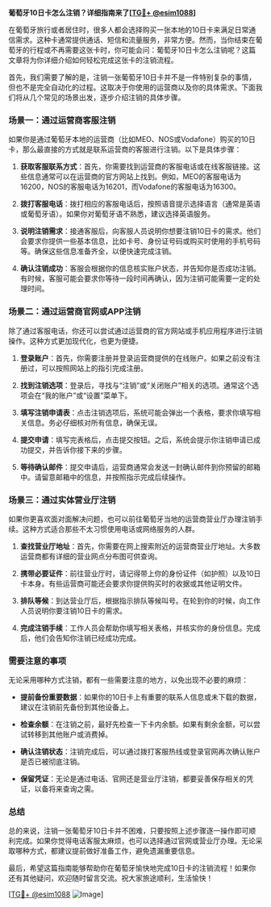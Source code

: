 **葡萄牙10日卡怎么注销？详细指南来了[[TG💪+ @esim1088](https://t.me/s/esim1088)]**

在葡萄牙旅行或者居住时，很多人都会选择购买一张本地的10日卡来满足日常通信需求。这种卡通常提供通话、短信和流量服务，非常方便。然而，当你结束在葡萄牙的行程或不再需要这张卡时，你可能会问：葡萄牙10日卡怎么注销呢？这篇文章将为你详细介绍如何轻松完成这张卡的注销流程。

首先，我们需要了解的是，注销一张葡萄牙10日卡并不是一件特别复杂的事情，但也不是完全自动化的过程。这取决于你使用的运营商以及你的具体需求。下面我们将从几个常见的场景出发，逐步介绍注销的具体步骤。

### 场景一：通过运营商客服注销

如果你是通过葡萄牙本地的运营商（比如MEO、NOS或Vodafone）购买的10日卡，那么最直接的方式就是联系运营商的客服进行注销。以下是具体步骤：

1. **获取客服联系方式**：首先，你需要找到运营商的客服电话或在线客服链接。这些信息通常可以在运营商的官方网站上找到。例如，MEO的客服电话为16200，NOS的客服电话为16201，而Vodafone的客服电话为16300。

2. **拨打客服电话**：拨打相应的客服电话后，按照语音提示选择语言（通常是英语或葡萄牙语）。如果你对葡萄牙语不熟悉，建议选择英语服务。

3. **说明注销需求**：接通客服后，向客服人员说明你想要注销10日卡的需求。他们会要求你提供一些基本信息，比如卡号、身份证号码或购买时使用的手机号码等。确保这些信息准备齐全，以便快速完成注销。

4. **确认注销成功**：客服会根据你的信息核实账户状态，并告知你是否成功注销。有时候，客服可能会要求你等待一段时间再确认，因为注销可能需要一定的处理时间。

### 场景二：通过运营商官网或APP注销

除了通过客服电话，你还可以尝试通过运营商的官方网站或手机应用程序进行注销操作。这种方式更加现代化，也更为便捷。

1. **登录账户**：首先，你需要注册并登录运营商提供的在线账户。如果之前没有注册过，可以按照网站上的指引完成注册。

2. **找到注销选项**：登录后，寻找与“注销”或“关闭账户”相关的选项。通常这个选项会在“我的账户”或“设置”菜单下。

3. **填写注销申请表**：点击注销选项后，系统可能会弹出一个表格，要求你填写相关信息。务必仔细核对所有信息，确保无误。

4. **提交申请**：填写完表格后，点击提交按钮。之后，系统会提示你注销申请已成功提交，并告诉你接下来的步骤。

5. **等待确认邮件**：提交申请后，运营商通常会发送一封确认邮件到你预留的邮箱中。请留意邮箱中的信息，并按照指示完成后续操作。

### 场景三：通过实体营业厅注销

如果你更喜欢面对面解决问题，也可以前往葡萄牙当地的运营商营业厅办理注销手续。这种方式适合那些不太习惯使用电话或网络服务的人群。

1. **查找营业厅地址**：首先，你需要在网上搜索附近的运营商营业厅地址。大多数运营商都有详细的营业网点分布图可供查询。

2. **携带必要证件**：前往营业厅时，请记得带上你的身份证件（如护照）以及10日卡本身。有些运营商可能还会要求你提供购买时的收据或其他证明文件。

3. **排队等候**：到达营业厅后，根据指示排队等候叫号。在轮到你的时候，向工作人员说明你要注销10日卡的需求。

4. **完成注销手续**：工作人员会帮助你填写相关表格，并核实你的身份信息。完成后，他们会告知你注销已经成功完成。

### 需要注意的事项

无论采用哪种方式注销，都有一些需要注意的地方，以免出现不必要的麻烦：

- **提前备份重要数据**：如果你的10日卡上有重要的联系人信息或未下载的数据，建议在注销前先备份到其他设备上。
  
- **检查余额**：在注销之前，最好先检查一下卡内余额。如果有剩余金额，可以尝试转移到其他账户或消费掉。

- **确认注销状态**：注销完成后，可以通过拨打客服热线或登录官网再次确认账户是否已被彻底注销。

- **保留凭证**：无论是通过电话、官网还是营业厅注销，都要妥善保存相关的凭证，以备将来查询之需。

### 总结

总的来说，注销一张葡萄牙10日卡并不困难，只要按照上述步骤逐一操作即可顺利完成。如果你觉得电话客服太麻烦，也可以选择通过官网或营业厅办理。无论采取哪种方式，都建议提前做好准备工作，避免遗漏重要信息。

最后，希望这篇指南能够帮助你在葡萄牙愉快地完成10日卡的注销流程！如果你还有其他疑问，欢迎随时留言交流。祝大家旅途顺利，生活愉快！

[[TG💪+ @esim1088](https://t.me/s/esim1088) ![Image](https://i.postimg.cc/4NQfJmqS/Snipaste-2025-05-13-00-14-12.png)]
